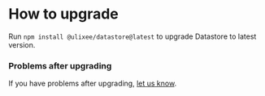 # How to upgrade

Run `npm install @ulixee/datastore@latest` to upgrade Datastore to latest version.

### Problems after upgrading

If you have problems after upgrading, [let us know](https://github.com/ulixee/platform/issues).

